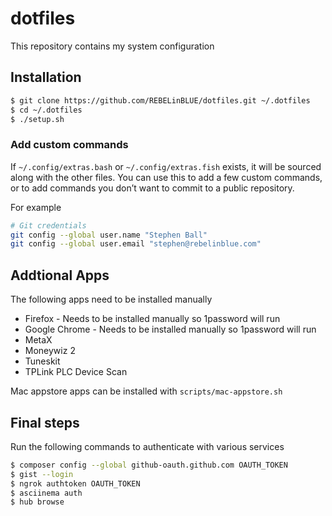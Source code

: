 # dotfiles

This repository contains my system configuration

## Installation

```bash
$ git clone https://github.com/REBELinBLUE/dotfiles.git ~/.dotfiles
$ cd ~/.dotfiles
$ ./setup.sh
```

### Add custom commands

If `~/.config/extras.bash` or `~/.config/extras.fish` exists, it will be sourced along with the other files. You can use this to add a few custom commands, or to add commands you don’t want to commit to a public repository.

For example

```bash
# Git credentials
git config --global user.name "Stephen Ball"
git config --global user.email "stephen@rebelinblue.com"
```

## Addtional Apps

The following apps need to be installed manually

* Firefox - Needs to be installed manually so 1password will run
* Google Chrome - Needs to be installed manually so 1password will run
* MetaX
* Moneywiz 2
* Tuneskit
* TPLink PLC Device Scan

Mac appstore apps can be installed with `scripts/mac-appstore.sh`

## Final steps

Run the following commands to authenticate with various services

```bash
$ composer config --global github-oauth.github.com OAUTH_TOKEN
$ gist --login
$ ngrok authtoken OAUTH_TOKEN
$ asciinema auth
$ hub browse
```
